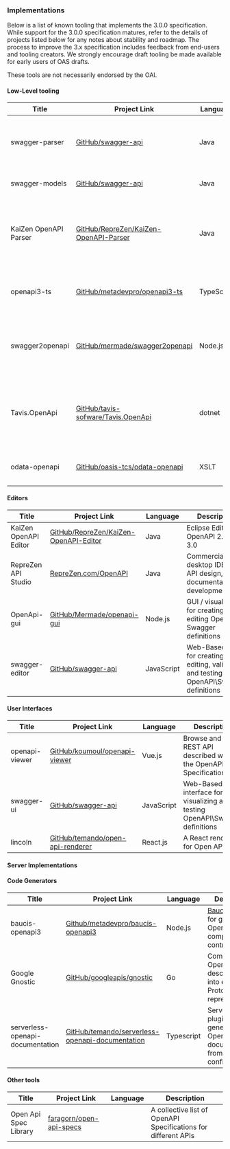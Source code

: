### Implementations

Below is a list of known tooling that implements the 3.0.0 specification. While support for the 3.0.0 specification matures,  refer to the details of projects listed below for any notes about stability and roadmap.  The process to improve the 3.x specification includes feedback from end-users and tooling creators. We strongly encourage draft tooling be made available for early users of OAS drafts.

These tools are not necessarily endorsed by the OAI.

#### Low-Level tooling

| Title          | Project Link | Language |Description                          |
|----------------|--------------|----------|---------------------|
| swagger-parser | [GitHub/swagger-api](https://github.com/swagger-api/swagger-parser/tree/feature/3.0.0-rc0) | Java | Swagger 1.0, 1.1, 1.2, 2.0 to Open API Specification converter |
| swagger-models | [GitHub/swagger-api](https://github.com/swagger-api/swagger-core/tree/feature/3.0.0-rc0/modules/swagger-models) | Java | Open API 3.0 Java Pojos |
| KaiZen OpenAPI Parser | [GitHub/RepreZen/KaiZen-OpenAPI-Parser](https://github.com/RepreZen/KaiZen-OpenAPI-Parser) | Java | High-performance Parser, Validator, and Java Object Model for OpenAPI 3.x |
| openapi3-ts | [GitHub/metadevpro/openapi3-ts](https://github.com/metadevpro/openapi3-ts) | TypeScript | TS Model & utils for OpenAPI 3.0.x contracts |
| swagger2openapi | [GitHub/mermade/swagger2openapi](https://github.com/mermade/swagger2openapi) | Node.js | An OpenAPI / Swagger 2.0 to OpenAPI 3.0.x converter and validator |
| Tavis.OpenApi | [GitHub/tavis-sofware/Tavis.OpenApi](https://github.com/tavis-software/Tavis.OpenApi/) | dotnet | C# based parser with definition validation and migration support from V2 |
| odata-openapi | [GitHub/oasis-tcs/odata-openapi](https://github.com/oasis-tcs/odata-openapi) | XSLT | OData 4.0 to OpenAPI 3.0.0 converter |


#### Editors

| Title          | Project Link | Language |Description                          |
|----------------|--------------|----------|---------------------|
| KaiZen OpenAPI Editor | [GitHub/RepreZen/KaiZen-OpenAPI-Editor](https://github.com/RepreZen/KaiZen-OpenAPI-Editor) | Java | Eclipse Editor for OpenAPI 2.0 and 3.0 |
| RepreZen API Studio | [RepreZen.com/OpenAPI](https://www.reprezen.com/OpenAPI) | Java | Commercial desktop IDE for API design, documentation & development |
| OpenApi-gui | [GitHub/Mermade/openapi-gui](https://github.com/Mermade/openapi-gui) | Node.js | GUI / visual editor for creating and editing OpenApi / Swagger definitions |
| swagger-editor | [GitHub/swagger-api](https://github.com/swagger-api/swagger-editor) | JavaScript | Web-Based editor for creating, editing, validating and testing OpenAPI\Swagger definitions |

#### User Interfaces

| Title          | Project Link | Language |Description                          |
|----------------|--------------|----------|---------------------|
| openapi-viewer | [GitHub/koumoul/openapi-viewer](https://github.com/koumoul-dev/openapi-viewer) | Vue.js | Browse and test a REST API described with the OpenAPI 3.0 Specification. |
| swagger-ui | [GitHub/swagger-api](https://github.com/swagger-api/swagger-UI) | JavaScript | Web-Based interface for visualizing and testing OpenAPI\Swagger definitions |
| lincoln | [GitHub/temando/open-api-renderer](https://github.com/temando/open-api-renderer)| React.js| A React renderer for Open API v3 |


#### Server Implementations


#### Code Generators

| Title          | Project Link | Language |Description                          |
|----------------|--------------|----------|---------------------|
| baucis-openapi3 | [Github/metadevpro/baucis-openapi3](https://github.com/metadevpro/baucis-openapi3) | Node.js | [Baucis.js](https://github.com/wprl/baucis) plugin for generating OpenAPI 3.0 compliant API contracts. |
| Google Gnostic | [GitHub/googleapis/gnostic](https://github.com/googleapis/gnostic) | Go | Compile OpenAPI descriptions into equivalent Protocol Buffer representations. |
| serverless-openapi-documentation | [GitHub/temando/serverless-openapi-documentation](https://github.com/temando/serverless-openapi-documentation) | Typescript | Serverless 1.0 plugin to generate OpenAPI V3 documentation from serverless configuration |

#### Other tools

| Title          | Project Link | Language |Description                          |
|----------------|--------------|----------|---------------------|
| Open Api Spec Library | [faragorn/open-api-specs](https://github.com/faragorn/open-api-specs) | | A collective list of OpenAPI Specifications for different APIs |
